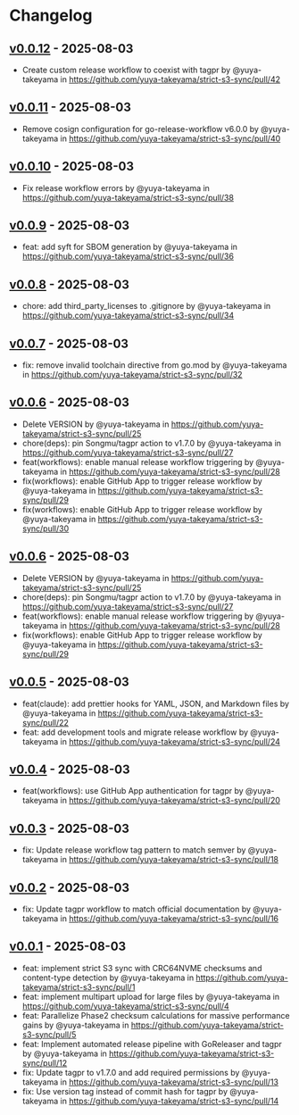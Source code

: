# Changelog

## [v0.0.12](https://github.com/yuya-takeyama/strict-s3-sync/compare/v0.0.11...v0.0.12) - 2025-08-03
- Create custom release workflow to coexist with tagpr by @yuya-takeyama in https://github.com/yuya-takeyama/strict-s3-sync/pull/42

## [v0.0.11](https://github.com/yuya-takeyama/strict-s3-sync/compare/v0.0.10...v0.0.11) - 2025-08-03
- Remove cosign configuration for go-release-workflow v6.0.0 by @yuya-takeyama in https://github.com/yuya-takeyama/strict-s3-sync/pull/40

## [v0.0.10](https://github.com/yuya-takeyama/strict-s3-sync/compare/v0.0.9...v0.0.10) - 2025-08-03
- Fix release workflow errors by @yuya-takeyama in https://github.com/yuya-takeyama/strict-s3-sync/pull/38

## [v0.0.9](https://github.com/yuya-takeyama/strict-s3-sync/compare/v0.0.8...v0.0.9) - 2025-08-03
- feat: add syft for SBOM generation by @yuya-takeyama in https://github.com/yuya-takeyama/strict-s3-sync/pull/36

## [v0.0.8](https://github.com/yuya-takeyama/strict-s3-sync/compare/v0.0.7...v0.0.8) - 2025-08-03
- chore: add third_party_licenses to .gitignore by @yuya-takeyama in https://github.com/yuya-takeyama/strict-s3-sync/pull/34

## [v0.0.7](https://github.com/yuya-takeyama/strict-s3-sync/compare/v0.0.6...v0.0.7) - 2025-08-03
- fix: remove invalid toolchain directive from go.mod by @yuya-takeyama in https://github.com/yuya-takeyama/strict-s3-sync/pull/32

## [v0.0.6](https://github.com/yuya-takeyama/strict-s3-sync/compare/v0.0.5...v0.0.6) - 2025-08-03
- Delete VERSION by @yuya-takeyama in https://github.com/yuya-takeyama/strict-s3-sync/pull/25
- chore(deps): pin Songmu/tagpr action to v1.7.0 by @yuya-takeyama in https://github.com/yuya-takeyama/strict-s3-sync/pull/27
- feat(workflows): enable manual release workflow triggering by @yuya-takeyama in https://github.com/yuya-takeyama/strict-s3-sync/pull/28
- fix(workflows): enable GitHub App to trigger release workflow by @yuya-takeyama in https://github.com/yuya-takeyama/strict-s3-sync/pull/29
- fix(workflows): enable GitHub App to trigger release workflow by @yuya-takeyama in https://github.com/yuya-takeyama/strict-s3-sync/pull/30

## [v0.0.6](https://github.com/yuya-takeyama/strict-s3-sync/compare/v0.0.5...v0.0.6) - 2025-08-03
- Delete VERSION by @yuya-takeyama in https://github.com/yuya-takeyama/strict-s3-sync/pull/25
- chore(deps): pin Songmu/tagpr action to v1.7.0 by @yuya-takeyama in https://github.com/yuya-takeyama/strict-s3-sync/pull/27
- feat(workflows): enable manual release workflow triggering by @yuya-takeyama in https://github.com/yuya-takeyama/strict-s3-sync/pull/28
- fix(workflows): enable GitHub App to trigger release workflow by @yuya-takeyama in https://github.com/yuya-takeyama/strict-s3-sync/pull/29

## [v0.0.5](https://github.com/yuya-takeyama/strict-s3-sync/compare/v0.0.4...v0.0.5) - 2025-08-03
- feat(claude): add prettier hooks for YAML, JSON, and Markdown files by @yuya-takeyama in https://github.com/yuya-takeyama/strict-s3-sync/pull/22
- feat: add development tools and migrate release workflow by @yuya-takeyama in https://github.com/yuya-takeyama/strict-s3-sync/pull/24

## [v0.0.4](https://github.com/yuya-takeyama/strict-s3-sync/compare/v0.0.3...v0.0.4) - 2025-08-03
- feat(workflows): use GitHub App authentication for tagpr by @yuya-takeyama in https://github.com/yuya-takeyama/strict-s3-sync/pull/20

## [v0.0.3](https://github.com/yuya-takeyama/strict-s3-sync/compare/v0.0.2...v0.0.3) - 2025-08-03
- fix: Update release workflow tag pattern to match semver by @yuya-takeyama in https://github.com/yuya-takeyama/strict-s3-sync/pull/18

## [v0.0.2](https://github.com/yuya-takeyama/strict-s3-sync/compare/v0.0.1...v0.0.2) - 2025-08-03
- fix: Update tagpr workflow to match official documentation by @yuya-takeyama in https://github.com/yuya-takeyama/strict-s3-sync/pull/16

## [v0.0.1](https://github.com/yuya-takeyama/strict-s3-sync/commits/v0.0.1) - 2025-08-03
- feat: implement strict S3 sync with CRC64NVME checksums and content-type detection by @yuya-takeyama in https://github.com/yuya-takeyama/strict-s3-sync/pull/1
- feat: implement multipart upload for large files by @yuya-takeyama in https://github.com/yuya-takeyama/strict-s3-sync/pull/4
- feat: Parallelize Phase2 checksum calculations for massive performance gains by @yuya-takeyama in https://github.com/yuya-takeyama/strict-s3-sync/pull/5
- feat: Implement automated release pipeline with GoReleaser and tagpr by @yuya-takeyama in https://github.com/yuya-takeyama/strict-s3-sync/pull/12
- fix: Update tagpr to v1.7.0 and add required permissions by @yuya-takeyama in https://github.com/yuya-takeyama/strict-s3-sync/pull/13
- fix: Use version tag instead of commit hash for tagpr by @yuya-takeyama in https://github.com/yuya-takeyama/strict-s3-sync/pull/14
